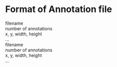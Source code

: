 <h1>Format of Annotation file</h1>

filename<br>
number of annotations<br>
x, y, width, height<br>
...<br>
filename<br>
number of annotations<br>
x, y, width, height<br>
...<br>

